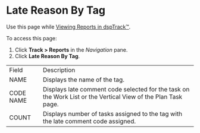 # Late Reason By Tag

<div class="use">

Use this page while [Viewing Reports in
dspTrack™](../Use_Cases/View_Reports_in_dspTrack.htm).

</div>

To access this page:

1.  Click **Track \> Reports** in the *Navigation* pane.
2.  Click **Late Reason By
Tag**.

|           |                                                                                                               |
| --------- | ------------------------------------------------------------------------------------------------------------- |
| Field     | Description                                                                                                   |
| NAME      | Displays the name of the tag.                                                                                 |
| CODE NAME | Displays late comment code selected for the task on the Work List or the Vertical View of the Plan Task page. |
| COUNT     | Displays number of tasks assigned to the tag with the late comment code assigned.                             |
